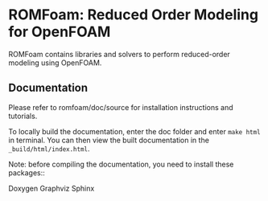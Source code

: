 ROMFoam: Reduced Order Modeling for OpenFOAM
===========================================

ROMFoam contains libraries and solvers to perform reduced-order modeling using OpenFOAM. 

Documentation
-------------

Please refer to romfoam/doc/source for installation instructions and tutorials.

To locally build the documentation, enter the doc folder and enter ``make html`` in terminal. You can then view the built documentation in the ``_build/html/index.html``.

Note: before compiling the documentation, you need to install these packages::

   Doxygen
   Graphviz
   Sphinx
